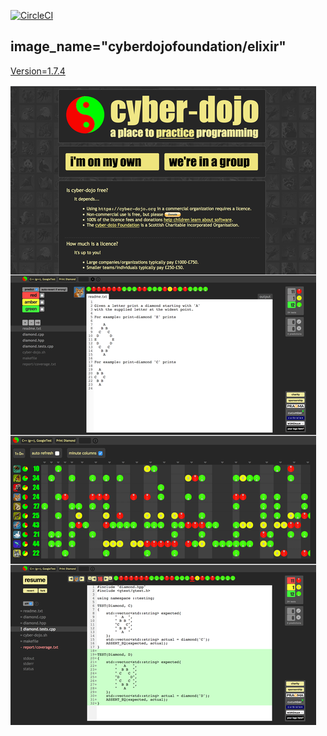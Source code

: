 
[![CircleCI](https://circleci.com/gh/cyber-dojo-languages/elixir.svg?style=svg)](https://circleci.com/gh/cyber-dojo-languages/elixir)

## image_name="cyberdojofoundation/elixir"

[Version=1.7.4](https://github.com/cyber-dojo-languages/elixir/blob/master/check_version.sh)

![cyber-dojo.org home page](https://github.com/cyber-dojo/cyber-dojo/blob/master/shared/home_page_snapshot.png)
